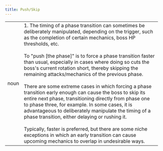 ```yaml
---
title: Push/Skip
---
```

|||
|---|---|
| noun | 1.  	The timing of a phase transition can sometimes be deliberately manipulated, depending on the trigger, such as the completion of certain mechanics, boss HP thresholds, etc.<br /><br />To "push [the phase]" is to force a phase transition faster than usual, especially in cases where doing so cuts the boss's current rotation short, thereby skipping the remaining attacks/mechanics of the previous phase.<br /><br />There are some extreme cases in which forcing a phase transition early enough can cause the boss to skip its entire next phase, transitioning directly from phase one to phase three, for example. In some cases, it is advantageous to deliberately manipulate the timing of a phase transition, either delaying or rushing it.<br /><br />Typically, faster is preferred, but there are some niche exceptions in which an early transition can cause upcoming mechanics to overlap in undesirable ways.	|